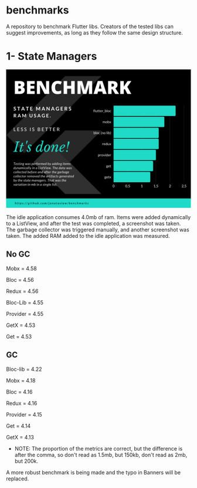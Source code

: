 # benchmarks
A repository to benchmark Flutter libs.
Creators of the tested libs can suggest improvements, as long as they follow the same design structure.

# 1- State Managers

![](benchmark.png)

The idle application consumes 4.0mb of ram.
Items were added dynamically to a ListView, and after the test was completed, a screenshot was taken. The garbage collector was triggered manually, and another screenshot was taken.
The added RAM added to the idle application was measured.

## No GC 

Mobx = 4.58 

Bloc = 4.56 

Redux = 4.56

Bloc-Lib = 4.55 

Provider = 4.55 

GetX = 4.53 

Get = 4.53

## GC 

Bloc-lib = 4.22 

Mobx = 4.18

Bloc = 4.16 

Redux = 4.16 

Provider = 4.15 

Get = 4.14

GetX = 4.13 


- NOTE: The proportion of the metrics are correct, but the difference is after the comma, so don't read as 1.5mb, but 150kb, don't read as 2mb, but 200k.

A more robust benchmark is being made and the typo in Banners will be replaced.


